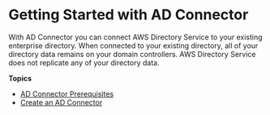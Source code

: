 # Getting Started with AD Connector<a name="ad_connector_getting_started"></a>

With AD Connector you can connect AWS Directory Service to your existing enterprise directory\. When connected to your existing directory, all of your directory data remains on your domain controllers\. AWS Directory Service does not replicate any of your directory data\. 

**Topics**
+ [AD Connector Prerequisites](prereq_connector.md)
+ [Create an AD Connector](create_ad_connector.md)